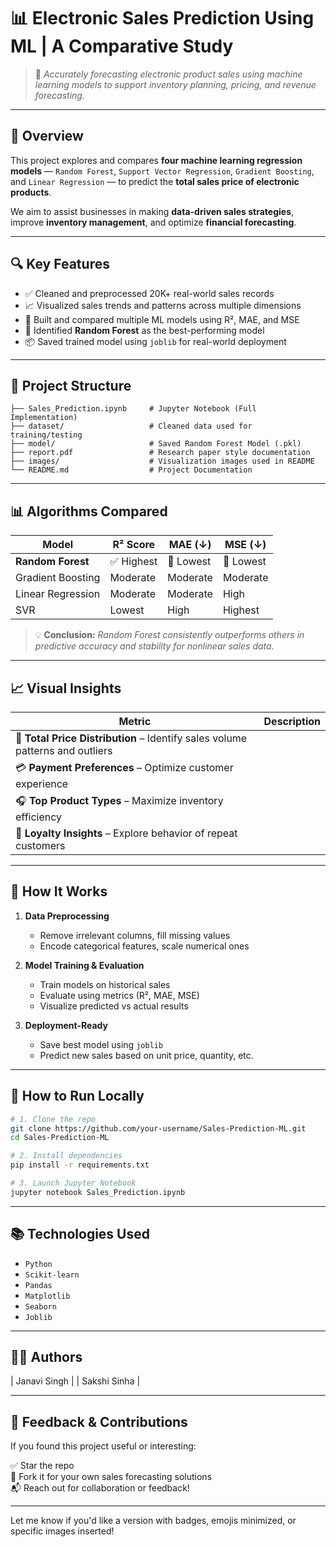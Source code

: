 # 📊 Electronic Sales Prediction Using ML | A Comparative Study

> 🎯 *Accurately forecasting electronic product sales using machine learning models to support inventory planning, pricing, and revenue forecasting.*
---

## 📌 Overview

This project explores and compares **four machine learning regression models** — `Random Forest`, `Support Vector Regression`, `Gradient Boosting`, and `Linear Regression` — to predict the **total sales price of electronic products**.

We aim to assist businesses in making **data-driven sales strategies**, improve **inventory management**, and optimize **financial forecasting**.

---

## 🔍 Key Features

- ✅ Cleaned and preprocessed 20K+ real-world sales records
- 📈 Visualized sales trends and patterns across multiple dimensions
- 🤖 Built and compared multiple ML models using R², MAE, and MSE
- 🥇 Identified **Random Forest** as the best-performing model
- 📦 Saved trained model using `joblib` for real-world deployment

---

## 📂 Project Structure

```
├── Sales_Prediction.ipynb     # Jupyter Notebook (Full Implementation)
├── dataset/                   # Cleaned data used for training/testing
├── model/                     # Saved Random Forest Model (.pkl)
├── report.pdf                 # Research paper style documentation
├── images/                    # Visualization images used in README
└── README.md                  # Project Documentation
```

---

## 📊 Algorithms Compared

| Model               | R² Score | MAE (↓) | MSE (↓) |
|--------------------|----------|---------|---------|
| **Random Forest**   | ✅ Highest | 🔽 Lowest | 🔽 Lowest |
| Gradient Boosting  | Moderate | Moderate | Moderate |
| Linear Regression  | Moderate | Moderate | High    |
| SVR                | Lowest   | High     | Highest |

> 💡 **Conclusion:** *Random Forest consistently outperforms others in predictive accuracy and stability for nonlinear sales data.*

---

## 📈 Visual Insights

| Metric | Description |
|--------|-------------|
| 🧾 **Total Price Distribution** – Identify sales volume patterns and outliers |
| 💳 **Payment Preferences** – Optimize customer experience |
| 🎧 **Top Product Types** – Maximize inventory efficiency |
| 👥 **Loyalty Insights** – Explore behavior of repeat customers |

---

## 🧠 How It Works

1. **Data Preprocessing**
   - Remove irrelevant columns, fill missing values
   - Encode categorical features, scale numerical ones

2. **Model Training & Evaluation**
   - Train models on historical sales
   - Evaluate using metrics (R², MAE, MSE)
   - Visualize predicted vs actual results

3. **Deployment-Ready**
   - Save best model using `joblib`
   - Predict new sales based on unit price, quantity, etc.

---

## 🚀 How to Run Locally

```bash
# 1. Clone the repo
git clone https://github.com/your-username/Sales-Prediction-ML.git
cd Sales-Prediction-ML

# 2. Install dependencies
pip install -r requirements.txt

# 3. Launch Jupyter Notebook
jupyter notebook Sales_Prediction.ipynb
```

---

## 📚 Technologies Used

- `Python`
- `Scikit-learn`
- `Pandas`
- `Matplotlib`
- `Seaborn`
- `Joblib`

---

## 👩‍💻 Authors


| Janavi Singh | 
| Sakshi Sinha | 

---

## 🌟 Feedback & Contributions

If you found this project useful or interesting:

✅ Star the repo  
📌 Fork it for your own sales forecasting solutions  
📬 Reach out for collaboration or feedback!

---

Let me know if you'd like a version with badges, emojis minimized, or specific images inserted!
